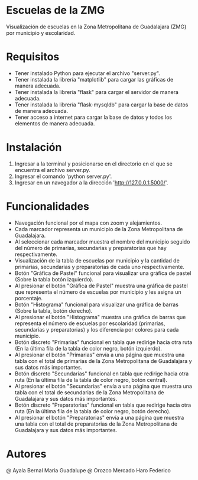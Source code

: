 # Escuelas de la ZMG
Visualización de escuelas en la Zona Metropolitana de Guadalajara (ZMG) por municipio y escolaridad.

# Requisitos
- Tener instalado Python para ejecutar el archivo "server.py".
- Tener instalada la librería "matplotlib" para cargar las gráficas de manera adecuada.
- Tener instalada la librería "flask" para cargar el servidor de manera adecuada.
- Tener instalada la librería "flask-mysqldb" para cargar la base de datos de manera adecuada.
- Tener acceso a internet para cargar la base de datos y todos los elementos de manera adecuada.

# Instalación
1. Ingresar a la terminal y posicionarse en el directorio en el que se encuentra el archivo server.py.
2. Ingresar el comando 'python server.py'.
3. Ingresar en un navegador a la dirección 'http://127.0.0.1:5000/'.

# Funcionalidades
* Navegación funcional por el mapa con zoom y alejamientos.
* Cada marcador representa un municipio de la Zona Metropolitana de Guadalajara.
* Al seleccionar cada marcador muestra el nombre del municipio seguido del número de primarias, secundarias y preparatorias que hay respectivamente.
* Visualización de la tabla de escuelas por municipio y la cantidad de primarias, secundarias y preparatorias de cada uno respectivamente.
* Botón "Gráfica de Pastel" funcional para visualizar una gráfica de pastel (Sobre la tabla botón izquierdo).
* Al presionar el botón "Gráfica de Pastel" muestra una gráfica de pastel que representa el número de escuelas por municipio y les asigna un porcentaje.
* Botón "Histograma" funcional para visualizar una gráfica de barras (Sobre la tabla, botón derecho).
* Al presionar el botón "Histograma" muestra una gráfica de barras que representa el número de escuelas por escolaridad (primarias, secundarias y preparatorias) y los diferencia por colores para cada municipio.
* Botón discreto "Primarias" funcional en tabla que redirige hacia otra ruta (En la última fila de la tabla de color negro, botón izquierdo).
* Al presionar el botón "Primarias" envía a una página que muestra una tabla con el total de primarias de la Zona Metropolitana de Guadalajara y sus datos más importantes.
* Botón discreto "Secundarias" funcional en tabla que redirige hacia otra ruta (En la última fila de la tabla de color negro, botón central).
* Al presionar el botón "Secundarias" envía a una página que muestra una tabla con el total de secundarias de la Zona Metropolitana de Guadalajara y sus datos más importantes.
* Botón discreto "Preparatorias" funcional en tabla que redirige hacia otra ruta (En la última fila de la tabla de color negro, botón derecho).
* Al presionar el botón "Preparatorias" envía a una página que muestra una tabla con el total de preparatorias de la Zona Metropolitana de Guadalajara y sus datos más importantes.

# Autores
@ Ayala Bernal Maria Guadalupe
@ Orozco Mercado Haro Federico
